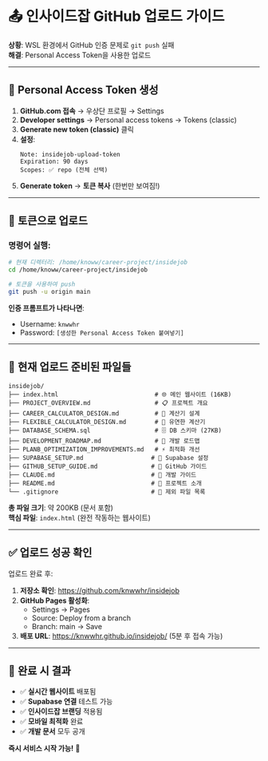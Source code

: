 # 📤 인사이드잡 GitHub 업로드 가이드

**상황**: WSL 환경에서 GitHub 인증 문제로 `git push` 실패  
**해결**: Personal Access Token을 사용한 업로드

---

## 🔑 **Personal Access Token 생성**

1. **GitHub.com 접속** → 우상단 프로필 → Settings
2. **Developer settings** → Personal access tokens → Tokens (classic)
3. **Generate new token (classic)** 클릭
4. **설정**:
   ```
   Note: insidejob-upload-token
   Expiration: 90 days
   Scopes: ✅ repo (전체 선택)
   ```
5. **Generate token** → **토큰 복사** (한번만 보여짐!)

---

## 🚀 **토큰으로 업로드**

### **명령어 실행**:
```bash
# 현재 디렉터리: /home/knoww/career-project/insidejob
cd /home/knoww/career-project/insidejob

# 토큰을 사용하여 push
git push -u origin main
```

**인증 프롬프트가 나타나면**:
- Username: `knwwhr`
- Password: `[생성한 Personal Access Token 붙여넣기]`

---

## 📁 **현재 업로드 준비된 파일들**

```
insidejob/
├── index.html                           # 🌐 메인 웹사이트 (16KB)
├── PROJECT_OVERVIEW.md                  # 📋 프로젝트 개요
├── CAREER_CALCULATOR_DESIGN.md          # 🧮 계산기 설계
├── FLEXIBLE_CALCULATOR_DESIGN.md        # 🔧 유연한 계산기
├── DATABASE_SCHEMA.sql                  # 🗄️ DB 스키마 (27KB)
├── DEVELOPMENT_ROADMAP.md               # 🚀 개발 로드맵
├── PLANB_OPTIMIZATION_IMPROVEMENTS.md   # ⚡ 최적화 개선
├── SUPABASE_SETUP.md                   # 🔧 Supabase 설정
├── GITHUB_SETUP_GUIDE.md               # 🐙 GitHub 가이드
├── CLAUDE.md                           # 🎯 개발 가이드
├── README.md                           # 📖 프로젝트 소개
└── .gitignore                          # 🚫 제외 파일 목록
```

**총 파일 크기**: 약 200KB (문서 포함)  
**핵심 파일**: `index.html` (완전 작동하는 웹사이트)

---

## ✅ **업로드 성공 확인**

업로드 완료 후:
1. **저장소 확인**: https://github.com/knwwhr/insidejob
2. **GitHub Pages 활성화**:
   - Settings → Pages
   - Source: Deploy from a branch
   - Branch: main → Save
3. **배포 URL**: https://knwwhr.github.io/insidejob/ (5분 후 접속 가능)

---

## 🎉 **완료 시 결과**

- ✅ **실시간 웹사이트** 배포됨
- ✅ **Supabase 연결** 테스트 가능  
- ✅ **인사이드잡 브랜딩** 적용됨
- ✅ **모바일 최적화** 완료
- ✅ **개발 문서** 모두 공개

**즉시 서비스 시작 가능!** 🚀